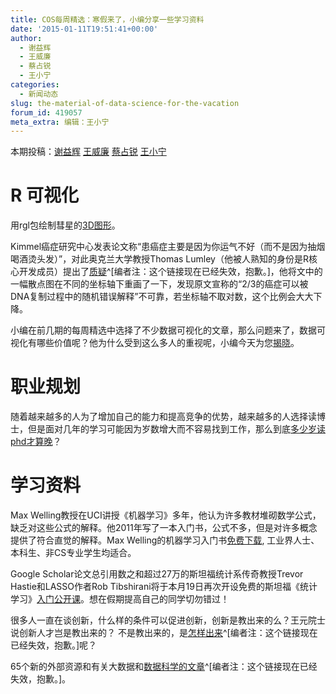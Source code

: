 ```yaml
---
title: COS每周精选：寒假来了，小编分享一些学习资料
date: '2015-01-11T19:51:41+00:00'
author:
  - 谢益辉
  - 王威廉
  - 蔡占锐
  - 王小宁
categories:
  - 新闻动态
slug: the-material-of-data-science-for-the-vacation
forum_id: 419057
meta_extra: 编辑：王小宁
---
```


本期投稿：[谢益辉](http://yihui.name/) [王威廉](http://weibo.com/u/1657470871?from=feed&loc=avatar) [蔡占锐](http://weibo.com/3264504301/profile?rightmod=1&wvr=6&mod=personinfo) [王小宁](http://weibo.com/wangxiaoningtongxue/profile?rightmod=1&wvr=6&mod=personinf)

# R 可视化

用rgl包绘制彗星的[3D图形](http://blog.revolutionanalytics.com/2014/12/explore-a-comet-with-rs-rgl-package.html)。

Kimmel癌症研究中心发表论文称“患癌症主要是因为你运气不好（而不是因为抽烟喝酒烫头发）”，对此奥克兰大学教授Thomas Lumley（他被人熟知的身份是R核心开发成员）提出了[质疑](http://www.statschat.org.nz/2015/01/03/cancer-isnt-just-bad-luck/)^[编者注：这个链接现在已经失效，抱歉。]，他将文中的一幅散点图在不同的坐标轴下重画了一下，发现原文宣称的“2/3的癌症可以被DNA复制过程中的随机错误解释”不可靠，若坐标轴不取对数，这个比例会大大下降。


小编在前几期的每周精选中选择了不少数据可视化的文章，那么问题来了，数据可视化有哪些价值呢？他为什么受到这么多人的重视呢，小编今天为您[揭晓](http://www.36dsj.com/archives/20467)。

# 职业规划

随着越来越多的人为了增加自己的能力和提高竞争的优势，越来越多的人选择读博士，但是面对几年的学习可能因为岁数增大而不容易找到工作，那么到底[多少岁读phd才算晚](http://chrisblattman.com/2013/06/12/when-are-you-too-old-for-a-phd/)？

# 学习资料

Max Welling教授在UCI讲授《机器学习》多年，他认为许多教材堆砌数学公式，缺乏对这些公式的解释。他2011年写了一本入门书，公式不多，但是对许多概念提供了符合直觉的解释。Max Welling的机器学习入门书[免费下载](http://t.cn/RZiZ7BH), 工业界人士、本科生、非CS专业学生均适合。

Google Scholar论文总引用数之和超过27万的斯坦福统计系传奇教授Trevor Hastie和LASSO作者Rob Tibshirani将于本月19日再次开设免费的斯坦福《统计学习》[入门公开课](http://t.cn/R7epAal)。想在假期提高自己的同学切勿错过！

很多人一直在谈创新，什么样的条件可以促进创新，创新是教出来的么？王元院士说创新人才岂是教出来的？ 不是教出来的，是[怎样出来](http://t.cn/RZJJiDL)^[编者注：这个链接现在已经失效，抱歉。]呢？

65个新的外部资源和有关大数据和[数据科学的文章](http://www.datasciencecentral.com/profiles/blogs/77-new-external-resources-and-articles-about-data-science-big)^[编者注：这个链接现在已经失效，抱歉。]。
